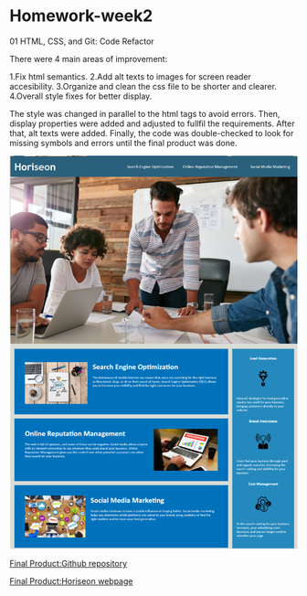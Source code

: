 # Homework-week2
01 HTML, CSS, and Git: Code Refactor

There were 4 main areas of improvement:

1.Fix html semantics.
2.Add alt texts to images for screen reader accesibility.
3.Organize and clean the css file to be shorter and clearer.
4.Overall style fixes for better display.

The style was changed in parallel to the html tags to avoid errors. Then, display properties were added and adjusted to fullfil the requirements. After that, alt texts were added. Finally, the code was double-checked to look for missing symbols and errors until the final product was done.

![Screenshot of the webpage showing it working as expected](./assets/images/screenshot.png)

 [Final Product:Github repository](https://github.com/csancheze/Homework-week2)

 [Final Product:Horiseon webpage](https://csancheze.github.io/Homework-week2/)
